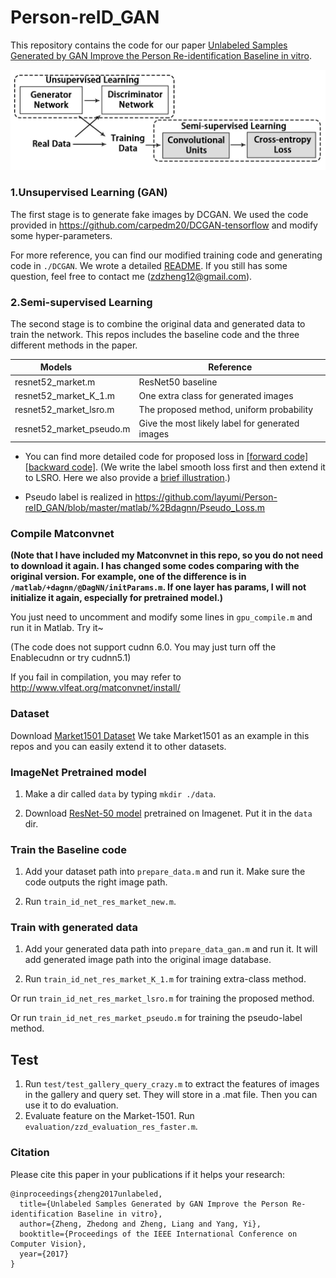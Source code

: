 # Person-reID_GAN
This repository contains the code for our paper [Unlabeled Samples Generated by GAN Improve the Person Re-identification Baseline in vitro](https://arxiv.org/abs/1701.07717).

![](https://github.com/layumi/layumi.github.io/blob/master/images/fulls/gan.jpg)

### 1.Unsupervised Learning (GAN)
The first stage is to generate fake images by DCGAN.
We used the code provided in https://github.com/carpedm20/DCGAN-tensorflow and modify some hyper-parameters.

For more reference, you can find our modified training code and generating code in `./DCGAN`.
We wrote a detailed [README](https://github.com/layumi/Person-reID_GAN/tree/master/DCGAN). If you still has some question, feel free to contact me (zdzheng12@gmail.com).

### 2.Semi-supervised Learning 
The second stage is to combine the original data and generated data to train the network.
This repos includes the baseline code and the three different methods in the paper.

| Models               | Reference | 
| --------              | -----  | 
| resnet52_market.m        | ResNet50 baseline | 
| resnet52_market_K_1.m    | One extra class for generated images|  
| resnet52_market_lsro.m    | The proposed method, uniform probability | 
| resnet52_market_pseudo.m | Give the most likely label for generated images| 

* You can find more detailed code for proposed loss in 
[[forward code]](https://github.com/layumi/Person-reID_GAN/blob/master/matlab/vl_nnloss.m#L239)
[[backward code]](https://github.com/layumi/Person-reID_GAN/blob/master/matlab/vl_nnloss.m#L291).
(We write the label smooth loss first and then extend it to LSRO. Here we also provide a [brief illustration](https://github.com/layumi/Person-reID_GAN/blob/master/support.pdf).)

* Pseudo label is realized in https://github.com/layumi/Person-reID_GAN/blob/master/matlab/%2Bdagnn/Pseudo_Loss.m


### Compile Matconvnet
**(Note that I have included my Matconvnet in this repo, so you do not need to download it again. I has changed some codes comparing with the original version. For example, one of the difference is in `/matlab/+dagnn/@DagNN/initParams.m`. If one layer has params, I will not initialize it again, especially for pretrained model.)**

You just need to uncomment and modify some lines in `gpu_compile.m` and run it in Matlab. Try it~

(The code does not support cudnn 6.0. You may just turn off the Enablecudnn or try cudnn5.1)

If you fail in compilation, you may refer to http://www.vlfeat.org/matconvnet/install/

### Dataset
Download [Market1501 Dataset](http://www.liangzheng.org/Project/project_reid.html)
We take Market1501 as an example in this repos and you can easily extend it to other datasets.

### ImageNet Pretrained model
1. Make a dir called `data` by typing `mkdir ./data`.

2. Download [ResNet-50 model](http://www.vlfeat.org/matconvnet/models/imagenet-resnet-50-dag.mat) pretrained on Imagenet. Put it in the `data` dir. 

### Train the Baseline code
1. Add your dataset path into `prepare_data.m` and run it. Make sure the code outputs the right image path.

2. Run `train_id_net_res_market_new.m`. 

### Train with generated data
1. Add your generated data path into `prepare_data_gan.m` and run it. It will add generated image path into the original image database.

2. Run `train_id_net_res_market_K_1.m` for training extra-class method.

Or run `train_id_net_res_market_lsro.m` for training the proposed method.

Or run `train_id_net_res_market_pseudo.m` for training the pseudo-label method.

## Test 
1. Run `test/test_gallery_query_crazy.m` to extract the features of images in the gallery and query set. They will store in a .mat file. Then you can use it to do evaluation.
2. Evaluate feature on the Market-1501. Run `evaluation/zzd_evaluation_res_faster.m`.

### Citation
Please cite this paper in your publications if it helps your research:
```
@inproceedings{zheng2017unlabeled,
  title={Unlabeled Samples Generated by GAN Improve the Person Re-identification Baseline in vitro},
  author={Zheng, Zhedong and Zheng, Liang and Yang, Yi},
  booktitle={Proceedings of the IEEE International Conference on Computer Vision},
  year={2017}
}
```
